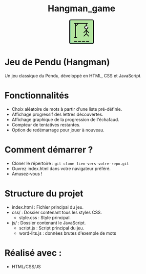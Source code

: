 <!-- PROJECT LOGO -->
<h1 align="center">Hangman_game</h1>
<div align="center">
  <img src="images/hangman-game.png" alt="Logo" width="80" height="80">
</div>

# Jeu de Pendu (Hangman)

Un jeu classique du Pendu, développé en HTML, CSS et JavaScript.

# Fonctionnalités
- Choix aléatoire de mots à partir d'une liste pré-définie.
- Affichage progressif des lettres découvertes.
- Affichage graphique de la progression de l'échafaud.
- Compteur de tentatives restantes.
- Option de redémarrage pour jouer à nouveau.

# Comment démarrer ?
- Cloner le répertoire : `git clone lien-vers-votre-repo.git`
- Ouvrez index.html dans votre navigateur préféré.
- Amusez-vous !

# Structure du projet
- index.html : Fichier principal du jeu.
- css/ : Dossier contenant tous les styles CSS.
  - style.css : Style principal.
- js/ : Dossier contenant le JavaScript.
  - script.js : Script principal du jeu.
  - word-lits.js : données brutes d'exemple de mots

<!-- Réalisé -->
# Réalisé avec :
* HTML/CSS/JS

